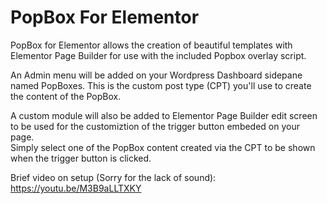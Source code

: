 # PopBox For Elementor

PopBox for Elementor allows the creation of beautiful templates with Elementor Page Builder for use with the included Popbox overlay script.    

An Admin menu will be added on your Wordpress Dashboard sidepane named PopBoxes. This is the custom post type (CPT) you'll use to create the content of the PopBox.    

A custom module will also be added to Elementor Page Builder edit screen to be used for the customiztion of the trigger button embeded on your page.    
Simply select one of the PopBox content created via the CPT to be shown when the trigger button is clicked.    

Brief video on setup (Sorry for the lack of sound): https://youtu.be/M3B9aLLTXKY    
